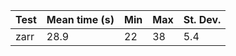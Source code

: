 
| Test     | Mean time (s) |  Min  |  Max  | St. Dev. |
|----------|---------------|-------|-------|----------|
| zarr     | 28.9          | 22    | 38    | 5.4      |
